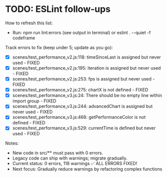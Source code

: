 # TODO: ESLint follow-ups

How to refresh this list:

- Run: npm run lint:errors (see output in terminal) or eslint . --quiet -f codeframe

Track errors to fix (keep under 5; update as you go):

- [x] scenes/test_performance_v2.js:118: timeSinceLast is assigned but never used - FIXED
- [x] scenes/test_performance_v2.js:195: iteration is assigned but never used - FIXED
- [x] scenes/test_performance_v2.js:253: fps is assigned but never used - FIXED
- [x] scenes/test_performance_v2.js:275: chartX is not defined - FIXED
- [x] scenes/test_performance_v3.js:24: There should be no empty line within import group - FIXED
- [x] scenes/test_performance_v3.js:244: advancedChart is assigned but never used - FIXED
- [x] scenes/test_performance_v3.js:468: getPerformanceColor is not defined - FIXED
- [x] scenes/test_performance_v3.js:529: currentTime is defined but never used - FIXED

Notes:

- New code in src/\*\* must pass with 0 errors.
- Legacy code can ship with warnings; migrate gradually.
- Current status: 0 errors, 118 warnings ✅ ALL ERRORS FIXED!
- Next focus: Gradually reduce warnings by refactoring complex functions

